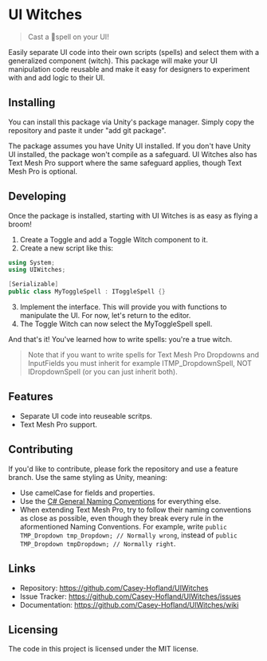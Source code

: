 # UI Witches
> Cast a 💫spell on your UI!

Easily separate UI code into their own scripts (spells) and select them with a generalized component (witch). This package will make your UI manipulation code reusable and make it easy for designers to experiment with and add logic to their UI.

## Installing

You can install this package via Unity's package manager. Simply copy the repository and paste it under "add git package".

The package assumes you have Unity UI installed. If you don't have Unity UI installed, the package won't compile as a safeguard.
UI Witches also has Text Mesh Pro support where the same safeguard applies, though Text Mesh Pro is optional.

## Developing

Once the package is installed, starting with UI Witches is as easy as flying a broom!
1. Create a Toggle and add a Toggle Witch component to it.
2. Create a new script like this:
```csharp
using System;
using UIWitches;

[Serializable]
public class MyToggleSpell : IToggleSpell {}
```
3. Implement the interface. This will provide you with functions to manipulate the UI. For now, let's return to the editor.
4. The Toggle Witch can now select the MyToggleSpell spell.

And that's it! You've learned how to write spells: you're a true witch.

> Note that if you want to write spells for Text Mesh Pro Dropdowns and InputFields you must inherit for example ITMP_DropdownSpell, NOT IDropdownSpell (or you can just inherit both).

## Features

* Separate UI code into reuseable scritps.
* Text Mesh Pro support.

## Contributing

If you'd like to contribute, please fork the repository and use a feature branch. Use the same styling as Unity, meaning:
* Use camelCase for fields and properties.
* Use the [C# General Naming Conventions](https://docs.microsoft.com/en-us/dotnet/standard/design-guidelines/general-naming-conventions) for everything else.
* When extending Text Mesh Pro, try to follow their naming conventions as close as possible, even though they break every rule in the aformentioned Naming Conventions. For example, write `public TMP_Dropdown tmp_Dropdown; // Normally wrong`, instead of `public TMP_Dropdown tmpDropdown; // Normally right`.

## Links

- Repository: https://github.com/Casey-Hofland/UIWitches
- Issue Tracker: https://github.com/Casey-Hofland/UIWitches/issues
- Documentation: https://github.com/Casey-Hofland/UIWitches/wiki

## Licensing

The code in this project is licensed under the MIT license.
